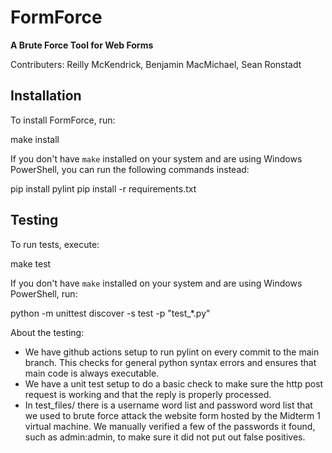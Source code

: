 # FormForce

**A Brute Force Tool for Web Forms**

Contributers: Reilly McKendrick, Benjamin MacMichael, Sean Ronstadt

## Installation

To install FormForce, run:

make install

If you don't have `make` installed on your system and are using Windows PowerShell, you can run the following commands instead:

pip install pylint
pip install -r requirements.txt

## Testing

To run tests, execute:

make test

If you don't have `make` installed on your system and are using Windows PowerShell, run:

python -m unittest discover -s test -p "test_*.py"

About the testing:
  * We have github actions setup to run pylint on every commit to the main branch. This checks for general python syntax errors and ensures that main code is always executable.
  * We have a unit test setup to do a basic check to make sure the http post request is working and that the reply is properly processed.
  * In test_files/ there is a username word list and password word list that we used to brute force attack the website form hosted by the Midterm 1 virtual machine. We manually verified a few of the passwords it found, such as admin:admin, to make sure it did not put out false positives. 